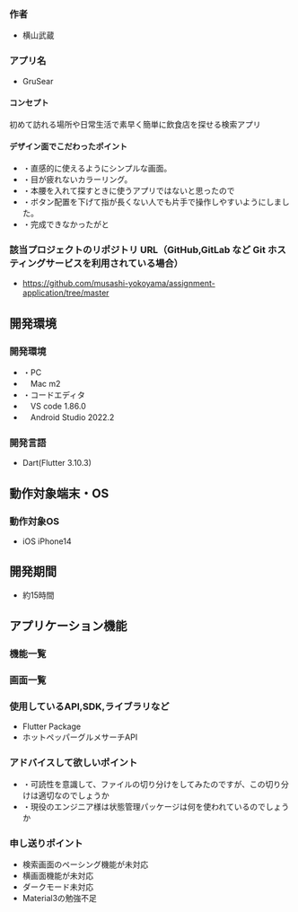 ### 作者
- 横山武蔵

### アプリ名
- GruSear

#### コンセプト
初めて訪れる場所や日常生活で素早く簡単に飲食店を探せる検索アプリ


#### デザイン面でこだわったポイント
- ・直感的に使えるようにシンプルな画面。
- ・目が疲れないカラーリング。
- ・本腰を入れて探すときに使うアプリではないと思ったので
- ・ボタン配置を下げて指が長くない人でも片手で操作しやすいようにしました。
- ・完成できなかったがと

### 該当プロジェクトのリポジトリ URL（GitHub,GitLab など Git ホスティングサービスを利用されている場合）
- https://github.com/musashi-yokoyama/assignment-application/tree/master

## 開発環境
### 開発環境
- ・PC
- 　Mac m2
- ・コードエディタ
- 　VS code 1.86.0
- 　Android Studio 2022.2
### 開発言語
- Dart(Flutter 3.10.3)

## 動作対象端末・OS
### 動作対象OS
- iOS iPhone14

## 開発期間
- 約15時間

## アプリケーション機能

### 機能一覧


### 画面一覧


### 使用しているAPI,SDK,ライブラリなど
- Flutter Package
- ホットペッパーグルメサーチAPI

### アドバイスして欲しいポイント
- ・可読性を意識して、ファイルの切り分けをしてみたのですが、この切り分けは適切なのでしょうか
- ・現役のエンジニア様は状態管理パッケージは何を使われているのでしょうか

### 申し送りポイント
- 検索画面のペーシング機能が未対応
- 横画面機能が未対応
- ダークモード未対応
- Material3の勉強不足